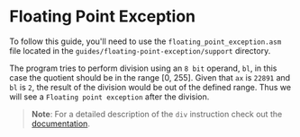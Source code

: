 # Floating Point Exception

To follow this guide, you'll need to use the `floating_point_exception.asm` file located in the `guides/floating-point-exception/support` directory.

The program tries to perform division using an `8 bit` operand, `bl`, in this case the quotient should be in the range [0, 255].
Given that `ax` is `22891` and `bl` is `2`, the result of the division would be out of the defined range.
Thus we will see a `Floating point exception` after the division.

>**Note**: For a detailed description of the `div` instruction check out the [documentation](https://www.felixcloutier.com/x86/idiv).
